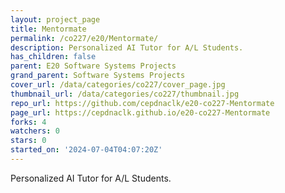 ```yaml
---
layout: project_page
title: Mentormate
permalink: /co227/e20/Mentormate/
description: Personalized AI Tutor for A/L Students.
has_children: false
parent: E20 Software Systems Projects
grand_parent: Software Systems Projects
cover_url: /data/categories/co227/cover_page.jpg
thumbnail_url: /data/categories/co227/thumbnail.jpg
repo_url: https://github.com/cepdnaclk/e20-co227-Mentormate
page_url: https://cepdnaclk.github.io/e20-co227-Mentormate
forks: 4
watchers: 0
stars: 0
started_on: '2024-07-04T04:07:20Z'
---
```


Personalized AI Tutor for A/L Students.